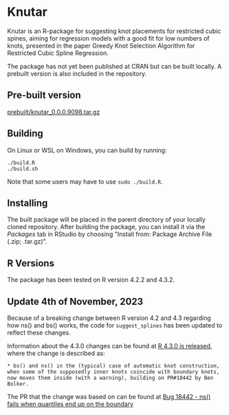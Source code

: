 # Knutar
Knutar is an R-package for suggesting knot placements for restricted cubic spines, aiming for regression models with a good fit for low numbers of knots, presented in the paper Greedy Knot Selection Algorithm for Restricted Cubic Spline Regression. 

The package has not yet been published at CRAN but can be built locally. A prebuilt version is also included in the repository.

## Pre-built version

[prebuilt/knutar_0.0.0.9098.tar.gz](https://github.com/jo-inge-arnes/knutar/raw/main/prebuilt/knutar_0.0.0.9098.tar.gz)

## Building

On Linux or WSL on Windows, you can build by running:

```
./build.R
./build.sh
```
Note that some users may have to use ```sudo ./build.R```.

## Installing
The built package will be placed in the parent directory of your locally cloned repository. After building the package, you can install it via the _Packages_ tab in RStudio by choosing "Install from: Package Archive File (.zip; .tar.gz)". 

## R Versions
The package has been tested on R version 4.2.2 and 4.3.2.

## Update 4th of November, 2023

Because of a breaking change between R version 4.2 and 4.3 regarding how ns() and bs()
works, the code for ```suggest_splines``` has been updated to reflect
these changes.

Information about the 4.3.0 changes can be found at [R 4.3.0 is released](https://stat.ethz.ch/pipermail/r-announce/2023/000691.html), where the change is described as:

    * bs() and ns() in the (typical) case of automatic knot construction, when some of the supposedly inner knots coincide with boundary knots, now moves them inside (with a warning), building on PR#18442 by Ben Bolker.

The PR that the change was based on can be found at
[Bug 18442 - ns() fails when quantiles end up on the boundary](https://bugs.r-project.org/show_bug.cgi?id=18442)
